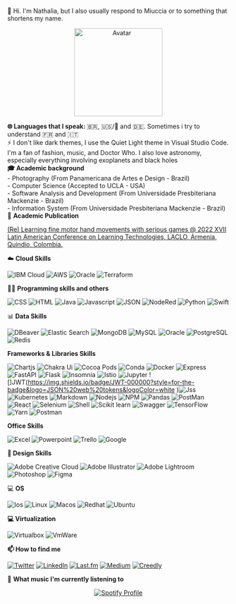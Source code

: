 👋 Hi. I'm Nathalia, but I also usually respond to Miuccia or to something that shortens my name.

<p align="center">
  <img src="https://i.ibb.co/Ry3ZPLV/avatar.png" alt="Avatar" width="200">
</p>
<div>
  <b> 🌐 Languages that I speak: </b>
  🇧🇷, 🇺🇸/🏴󠁧󠁢󠁥󠁮󠁧󠁿 and 🇩🇪. 
  Sometimes i try to understand 🇫🇷 and 🇮🇹
  <br>
</div>
⚡️ I don't like dark themes, I use the Quiet Light theme in Visual Studio Code. I'm a fan of fashion, music, and Doctor Who. I also love astronomy, especially everything involving exoplanets and black holes
<br>
<div>
  <b> 🎓 Academic background </b>
  <br>
  - Photography (From Panamericana de Artes e Design - Brazil)
  <br>
  - Computer Science (Accepted to UCLA - USA)
  <br>
  - Software Analysis and Development (From Universidade Presbiteriana Mackenzie - Brazil)
  <br>
  - Information System (From Universidade Presbiteriana Mackenzie - Brazil) 
  <br>
</div>
📔 <b> Academic Publication </b>

[(Re) Learning fine motor hand movements with serious games @ 2022 XVII Latin American Conference on Learning Technologies, LACLO, Armenia, Quindio, Colombia.](https://www.aminer.org/pub/63cc736290e50fcafdd36c04/re-learning-fine-motor-hand-movements-with-serious-games)

<div> 
☁️ <b> Cloud Skills </b>
  
  ![IBM Cloud](https://img.shields.io/badge/IBM%20Cloud-1261FE?style=for-the-badge&logo=IBM%20Cloud&logoColor=white)
  ![AWS](https://img.shields.io/badge/Amazon_AWS-FF9900?style=for-the-badge&logo=amazonaws&logoColor=white) ![Oracle](https://img.shields.io/badge/Oracle-F80000?style=for-the-badge&logo=oracle&logoColor=black) ![Terraform](https://img.shields.io/badge/Terraform-7B42BC?style=for-the-badge&logo=terraform&logoColor=white)

</div>

<div>
  👩‍💻 <b> Programming skills and others </b>
  
![CSS](https://img.shields.io/badge/CSS3-1572B6?style=for-the-badge&logo=css3&logoColor=white) ![HTML](https://img.shields.io/badge/HTML5-E34F26?style=for-the-badge&logo=html5&logoColor=white) ![Java](https://img.shields.io/badge/Java-007396?style=for-the-badge&logo=java&logoColor=white) ![Javascript](https://img.shields.io/badge/JavaScript-323330?style=for-the-badge&logo=javascript&logoColor=F7DF1E) ![JSON](https://img.shields.io/badge/json-5E5C5C?style=for-the-badge&logo=json&logoColor=white) ![NodeRed](https://img.shields.io/badge/Node--Red-8F0000?style=for-the-badge&logo=nodered&logoColor=white) ![Python](https://img.shields.io/badge/Python-FFD43B?style=for-the-badge&logo=python&logoColor=blue) ![Swift](https://img.shields.io/badge/Swift-FA7343?style=for-the-badge&logo=swift&logoColor=white) 
  
</div>
<div>
📊 <b> Data Skills </b>
  
  ![DBeaver](https://img.shields.io/badge/dbeaver-382923?style=for-the-badge&logo=dbeaver&logoColor=white) ![Elastic Search](https://img.shields.io/badge/Elastic_Search-005571?style=for-the-badge&logo=elasticsearch&logoColor=white) ![MongoDB](https://img.shields.io/badge/MongoDB-4EA94B?style=for-the-badge&logo=mongodb&logoColor=white) ![MySQL](https://img.shields.io/badge/MySQL-005C84?style=for-the-badge&logo=mysql&logoColor=white) ![Oracle](https://img.shields.io/badge/Oracle-F80000?style=for-the-badge&logo=Oracle&logoColor=white) ![PostgreSQL](https://img.shields.io/badge/PostgreSQL-316192?style=for-the-badge&logo=postgresql&logoColor=white) ![Redis](https://img.shields.io/badge/redis-%23DD0031.svg?&style=for-the-badge&logo=redis&logoColor=white) 
</div>

<div>
<b> Frameworks & Libraries Skills </b>
  
  ![Chartjs](https://img.shields.io/badge/Chart%20js-FF6384?style=for-the-badge&logo=chartdotjs&logoColor=white) ![Chakra Ui](https://img.shields.io/badge/Chakra--UI-319795?style=for-the-badge&logo=chakra-ui&logoColor=white) ![Cocoa Pods](https://img.shields.io/badge/cocoapods-FA2A02?style=for-the-badge&logo=cocoapods&logoColor=white) ![Conda](https://img.shields.io/badge/conda-342B029.svg?&style=for-the-badge&logo=anaconda&logoColor=white) ![Docker](https://img.shields.io/badge/Docker-2CA5E0?style=for-the-badge&logo=docker&logoColor=white) ![Express](https://img.shields.io/badge/Express%20js-000000?style=for-the-badge&logo=express&logoColor=white) ![FastAPI](https://img.shields.io/badge/fastapi-109989?style=for-the-badge&logo=FASTAPI&logoColor=white) ![Flask](https://img.shields.io/badge/Flask-000000?style=for-the-badge&logo=flask&logoColor=white) ![Insomnia](https://img.shields.io/badge/Insomnia-5849be?style=for-the-badge&logo=Insomnia&logoColor=white) ![Istio](https://img.shields.io/badge/Istio-466BB0?style=for-the-badge&logo=Istio&logoColor=white) ![Jupyter](https://img.shields.io/badge/Jupyter-F37626.svg?&style=for-the-badge&logo=Jupyter&logoColor=white) ![]JWT(https://img.shields.io/badge/JWT-000000?style=for-the-badge&logo=JSON%20web%20tokens&logoColor=white )![Jss](https://img.shields.io/badge/JSS-F7DF1E?style=for-the-badge&logo=JSS&logoColor=white) ![Kubernetes](https://img.shields.io/badge/kubernetes-326ce5.svg?&style=for-the-badge&logo=kubernetes&logoColor=white) ![Markdown](https://img.shields.io/badge/Markdown-000000?style=for-the-badge&logo=markdown&logoColor=white) ![Nodejs](https://img.shields.io/badge/Node%20js-339933?style=for-the-badge&logo=nodedotjs&logoColor=white) ![NPM](https://img.shields.io/badge/npm-CB3837?style=for-the-badge&logo=npm&logoColor=white)  ![Pandas](https://img.shields.io/badge/Pandas-2C2D72?style=for-the-badge&logo=pandas&logoColor=white)  ![PostMan](https://img.shields.io/badge/Postman-FF6C37?style=for-the-badge&logo=Postman&logoColor=white) ![React](https://img.shields.io/badge/React-20232A?style=for-the-badge&logo=react&logoColor=61DAFB) ![Selenium](https://img.shields.io/badge/Selenium-43B02A?style=for-the-badge&logo=Selenium&logoColor=white) ![Shell](https://img.shields.io/badge/Shell_Script-121011?style=for-the-badge&logo=gnu-bash&logoColor=white)  ![Scikit learn](https://img.shields.io/badge/scikit_learn-F7931E?style=for-the-badge&logo=scikit-learn&logoColor=white) ![Swagger](https://img.shields.io/badge/Swagger-85EA2D?style=for-the-badge&logo=Swagger&logoColor=white) ![TensorFlow](https://img.shields.io/badge/TensorFlow-FF6F00?style=for-the-badge&logo=TensorFlow&logoColor=white)  ![Yarn](https://img.shields.io/badge/Yarn-2C8EBB?style=for-the-badge&logo=yarn&logoColor=white) ![Postman](https://img.shields.io/badge/Postman-FF6C37?style=for-the-badge&logo=Postman&logoColor=white)

</div>

<div>
  <b> Office Skills </b>

  ![Excel](https://img.shields.io/badge/Microsoft_Excel-217346?style=for-the-badge&logo=microsoft-excel&logoColor=white) ![Powerpoint](https://img.shields.io/badge/Microsoft_PowerPoint-B7472A?style=for-the-badge&logo=microsoft-powerpoint&logoColor=white) ![Trello](https://img.shields.io/badge/Trello-0052CC?style=for-the-badge&logo=trello&logoColor=white) ![Google](https://img.shields.io/badge/Google%20Sheets-34A853?style=for-the-badge&logo=google-sheets&logoColor=white) 
</div>

<div>
  <b> 🎨 Design Skills </b>

  ![Adobe Creative Cloud](https://img.shields.io/badge/Adobe%20Creative%20Cloud-DA1F26?style=for-the-badge&logo=Adobe%20Creative%20Cloud&logoColor=white) ![Adobe Illustrator](https://img.shields.io/badge/Adobe%20Illustrator-FF9A00?style=for-the-badge&logo=adobe%20illustrator&logoColor=white)  ![Adobe Lightroom](https://img.shields.io/badge/Adobe%20Lightroom-31A8FF?style=for-the-badge&logo=Adobe%20Lightroom&logoColor=white) ![Photoshop](https://img.shields.io/badge/Adobe%20Photoshop-31A8FF?style=for-the-badge&logo=Adobe%20Photoshop&logoColor=black) ![Figma](https://img.shields.io/badge/Figma-F24E1E?style=for-the-badge&logo=figma&logoColor=white)

</div>

<div>
  💻 <b> OS </b>

  ![Ios](https://img.shields.io/badge/iOS-000000?style=for-the-badge&logo=ios&logoColor=white) ![Linux](https://img.shields.io/badge/Linux-FCC624?style=for-the-badge&logo=linux&logoColor=black) ![Macos](https://img.shields.io/badge/mac%20os-000000?style=for-the-badge&logo=apple&logoColor=white) ![Redhat](https://img.shields.io/badge/Red%20Hat-EE0000?style=for-the-badge&logo=redhat&logoColor=white) ![Ubuntu](https://img.shields.io/badge/Ubuntu-E95420?style=for-the-badge&logo=ubuntu&logoColor=white)
  ![]()
  
</div>

<div>
  <b> 💻 Virtualization </b>

  ![Virtualbox](https://img.shields.io/badge/VirtualBox-21416b?style=for-the-badge&logo=VirtualBox&logoColor=white) ![VmWare](https://img.shields.io/badge/VMware-231f20?style=for-the-badge&logo=VMware&logoColor=white)
</div>

<div>
<b> 📫 How to find me </b>
  
[![Twitter](https://img.shields.io/badge/Twitter-1DA1F2?style=for-the-badge&logo=twitter&logoColor=white)](https://twitter.com/icameasmermaid) [![LinkedIn](https://img.shields.io/badge/LinkedIn-0077B5?style=for-the-badge&logo=linkedin&logoColor=white)](https://www.linkedin.com/in/nathalia-trazzi/) [![Last.fm](https://img.shields.io/badge/last.fm-D51007?style=for-the-badge&logo=last.fm&logoColor=white)](https://www.last.fm/user/its_nasthy) [![Medium](https://img.shields.io/badge/Medium-12100E?style=for-the-badge&logo=medium&logoColor=white)](https://medium.com/@nathalia.trazzi/lists) [![Creedly](https://i.ibb.co/DgbDZ7K/creedly.png)](https://www.credly.com/users/nathalia-trazzi/badges)






</div>

🎵 <b> What music I'm currently listening to </b>

<p align="center">
  <a href="https://github.com/kittinan/spotify-github-profile">
    <img src="https://spotify-github-profile.vercel.app/api/view?uid=gcr5a5hs0ypm1lsqud4n7iv7u&cover_image=true&theme=default&show_offline=false&background_color=feffff&interchange=true&bar_color=ff89d8&bar_color_cover=false" alt="Spotify Profile" />
  </a>
</p>



